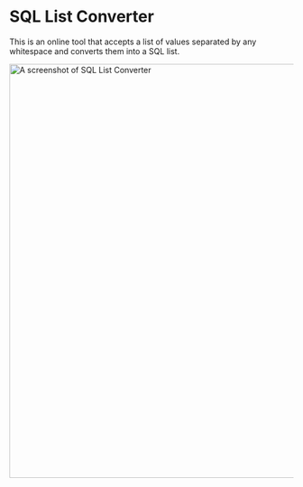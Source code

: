 # SQL List Converter

This is an online tool that accepts a list of values separated by any whitespace and converts them into a SQL list.

<img width="733" alt="A screenshot of SQL List Converter" src="https://user-images.githubusercontent.com/53009141/155450225-52c32a64-58f5-4a67-a8f8-17debad83252.png">

